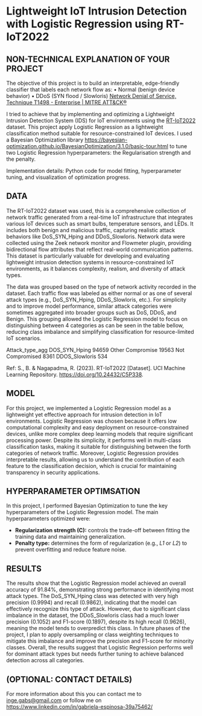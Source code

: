 # Lightweight IoT Intrusion Detection with Logistic Regression using RT-IoT2022


## NON-TECHNICAL EXPLANATION OF YOUR PROJECT


The objective of this project is to build an interpretable, edge-friendly classifier that labels each network flow as:
    • Normal (benign device behavior)
    • DDoS (SYN flood / Slowloris) [Network Denial of Service, Technique T1498 - Enterprise | MITRE ATT&CK®](https://attack.mitre.org/techniques/T1498/)

I tried to achieve that by implementing and optimizing a Lightweight Intrusion Detection System (IDS) for IoT environments using the [RT-IoT2022 ](https://archive.ics.uci.edu/dataset/942/rt-iot2022) dataset. This project apply Logistic Regression as a lightweight classification method suitable for resource-constrained IoT devices. I used a Bayesian Optimization library https://bayesian-optimization.github.io/BayesianOptimization/3.1.0/basic-tour.html to tune two Logistic Regression hyperparameters: the Regularisation strength and the penalty.

Implementation details: Python code for model fitting, hyperparameter tuning, and visualization of optimization progress.

## DATA
The RT-IoT2022 dataset was used, this is a comprehensive collection of network traffic generated from a real-time IoT infrastructure that integrates various IoT devices such as smart bulbs, temperature sensors, and LEDs. It includes both benign and malicious traffic, capturing realistic attack behaviors like DoS_SYN_Hping and DDoS_Slowloris. Network data were collected using the Zeek network monitor and Flowmeter plugin, providing bidirectional flow attributes that reflect real-world communication patterns. This dataset is particularly valuable for developing and evaluating lightweight intrusion detection systems in resource-constrained IoT environments, as it balances complexity, realism, and diversity of attack types.

The data was grouped based on the type of network activity recorded in the dataset. Each traffic flow was labeled as either normal or as one of several attack types (e.g., DoS_SYN_Hping, DDoS_Slowloris, etc.). For simplicity and to improve model performance, similar attack categories were sometimes aggregated into broader groups such as DoS, DDoS, and Benign. This grouping allowed the Logistic Regression model to focus on distinguishing between 4 categories as can be seen in the table bellow, reducing class imbalance and simplifying classification for resource-limited IoT scenarios.

Attack_type_agg
DOS_SYN_Hping       94659
Other Compromise    19563
Not Compromised      8361
DDOS_Slowloris        534

Ref: S., B. & Nagapadma, R. (2023). RT-IoT2022  [Dataset]. UCI Machine Learning Repository. https://doi.org/10.24432/C5P338.


## MODEL 
For this project, we implemented a Logistic Regression model as a lightweight yet effective approach for intrusion detection in IoT environments. Logistic Regression was chosen because it offers low computational complexity and easy deployment on resource-constrained devices, unlike more complex deep learning models that require significant processing power. Despite its simplicity, it performs well in multi-class classification tasks, making it suitable for distinguishing between the forth categories of network traffic. Moreover, Logistic Regression provides interpretable results, allowing us to understand the contribution of each feature to the classification decision, which is crucial for maintaining transparency in security applications.

## HYPERPARAMETER OPTIMSATION
In this project, I performed Bayesian Optimization to tune the key hyperparameters of the Logistic Regression model. The main hyperparameters optimized were:

* **Regularization strength (C):** controls the trade-off between fitting the training data and maintaining generalization.
* **Penalty type:** determines the form of regularization (e.g., *L1* or *L2*) to prevent overfitting and reduce feature noise.

## RESULTS
The results show that the Logistic Regression model achieved an overall accuracy of 91.84%, demonstrating strong performance in identifying most attack types. The DoS_SYN_Hping class was detected with very high precision (0.9994) and recall (0.9862), indicating that the model can effectively recognize this type of attack. However, due to significant class imbalance in the dataset, the DDoS_Slowloris class had a much lower precision (0.1052) and F1-score (0.1897), despite its high recall (0.9626), meaning the model tends to overpredict this class. In future phases of the project, I plan to apply oversampling or class weighting techniques to mitigate this imbalance and improve the precision and F1-score for minority classes. Overall, the results suggest that Logistic Regression performs well for dominant attack types but needs further tuning to achieve balanced detection across all categories.


## (OPTIONAL: CONTACT DETAILS)
For more information about this you can contact me to inge.gabs@gmail.com or follow me on https://www.linkedin.com/in/gabriela-espinosa-39a75462/ 

